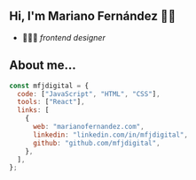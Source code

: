 ## Hi, I'm Mariano Fernández 👋🏽

- 👨🏻‍💻 _frontend designer_


## About me...

```js
const mfjdigital = {
  code: ["JavaScript", "HTML", "CSS"],
  tools: ["React"],
  links: [
    {
      web: "marianofernandez.com",
      linkedin: "linkedin.com/in/mfjdigital",
      github: "github.com/mfjdigital",
    },
  ],
};
```
